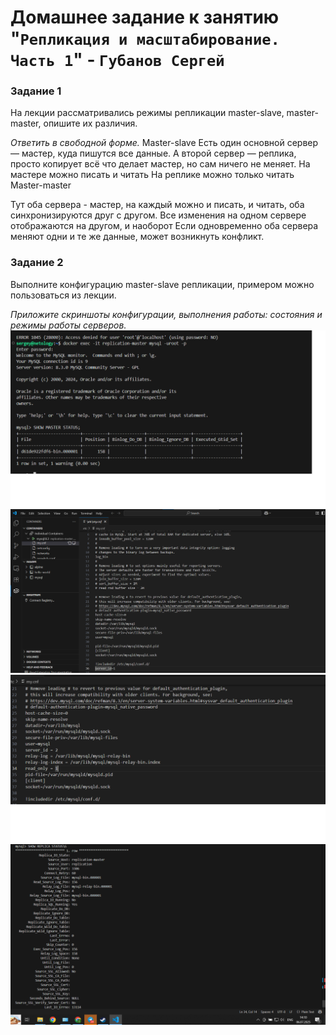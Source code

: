 # Домашнее задание к занятию "`Репликация и масштабирование. Часть 1`" - `Губанов Сергей`

### Задание 1

На лекции рассматривались режимы репликации master-slave, master-master, опишите их различия.

*Ответить в свободной форме.*
Master-slave
Есть один основной сервер — мастер, куда пишутся все данные. А второй сервер — реплика, просто копирует всё что делает мастер, но сам ничего не меняет.
На мастере можно писать и читать
На реплике можно только читать
Master-master 

Тут оба сервера - мастер, на каждый можно и писать, и читать, оба синхронизируются друг с другом.
Все изменения на одном сервере отображаются на другом, и наоборот
Если одновременно оба сервера меняют одни и те же данные, может возникнуть конфликт.

### Задание 2

Выполните конфигурацию master-slave репликации, примером можно пользоваться из лекции.

*Приложите скриншоты конфигурации, выполнения работы: состояния и режимы работы серверов.*
![alt text](https://github.com/cheytac404/sql1/blob/main/1.png)
![alt text](https://github.com/cheytac404/sql1/blob/main/11.png)
![alt text](https://github.com/cheytac404/sql1/blob/main/2.png)
![alt text](https://github.com/cheytac404/sql1/blob/main/222.png)
